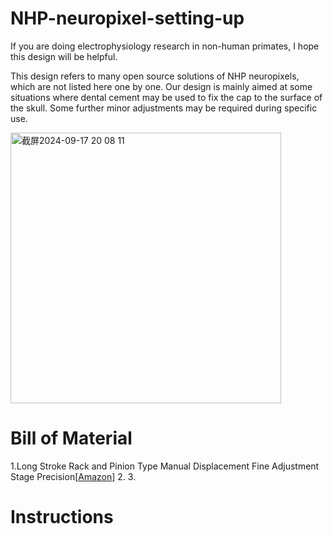 # NHP-neuropixel-setting-up
If you are doing electrophysiology research in non-human primates, I hope this design will be helpful.

This design refers to many open source solutions of NHP neuropixels, which are not listed here one by one. Our design is mainly aimed at some situations where dental cement may be used to fix the cap to the surface of the skull. Some further minor adjustments may be required during specific use.



<img width="433" alt="截屏2024-09-17 20 08 11" src="https://github.com/user-attachments/assets/e18429cd-85cf-4a66-820b-023eec6aaddd">


# Bill of Material
1.Long Stroke Rack and Pinion Type Manual Displacement Fine Adjustment Stage Precision[[Amazon](https://www.amazon.com/RAMBEX-Long-Travel-Precision-Dovetail-Fine-Tuning/dp/B0CN9JHCTR)]
2.
3.



# Instructions
